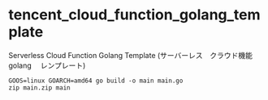 # tencent_cloud_function_golang_template
Serverless Cloud Function Golang Template    (サーバーレス　クラウド機能　golang 　レンプレート)

``` 
GOOS=linux GOARCH=amd64 go build -o main main.go
zip main.zip main
```
